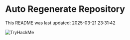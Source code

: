 # Auto Regenerate Repository

This README was last updated: 2025-03-21 23:31:42

 ![TryHackMe](https://tryhackme.com/badge/533634)